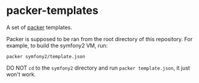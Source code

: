 packer-templates
================

A set of [packer](http://packer.io/) templates.

Packer is supposed to be ran from the root directory of this repository. For example, to build the symfony2 VM, run:

    packer symfony2/template.json

DO NOT `cd` to the `symfony2` directory and run `packer template.json`, it just won't work.